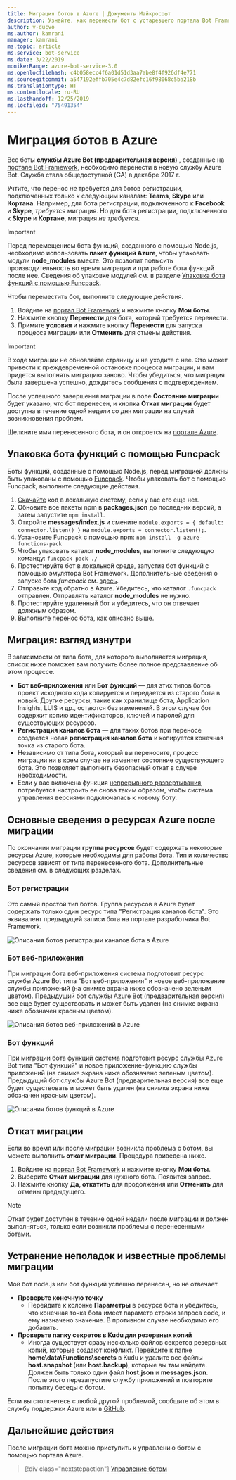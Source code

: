 ```yaml
---
title: Миграция ботов в Azure | Документы Майкрософт
description: Узнайте, как перенести бот с устаревшего портала Bot Framework в службу ботов на портале Azure.
author: v-ducvo
ms.author: kamrani
manager: kamrani
ms.topic: article
ms.service: bot-service
ms.date: 3/22/2019
monikerRange: azure-bot-service-3.0
ms.openlocfilehash: c4b058ecc4f6a01d51d3aa7abe8f4f926df4e771
ms.sourcegitcommit: a547192effb705e4c7d82efc16f98068c5ba218b
ms.translationtype: HT
ms.contentlocale: ru-RU
ms.lasthandoff: 12/25/2019
ms.locfileid: "75491354"
---
```

# <a name="migrate-your-bot-to-azure"></a>Миграция ботов в Azure

Все боты **службы Azure Bot (предварительная версия)** , созданные на [портале Bot Framework](http://dev.botframework.com), необходимо перенести в новую службу Azure Bot. Служба стала общедоступной (GA) в декабре 2017 г. 

Учтите, что перенос *не* требуется для ботов регистрации, подключенных только к следующим каналам: **Teams**, **Skype** или **Кортана**. Например, для бота регистрации, подключенного к **Facebook** и **Skype**, *требуется* миграция. Но для бота регистрации, подключенного к **Skype** и **Кортане**, миграция *не требуется*.

> [!IMPORTANT]
> Перед перемещением бота функций, созданного с помощью Node.js, необходимо использовать **пакет функций Azure**, чтобы упаковать модули **node_modules** вместе. Это позволит повысить производительность во время миграции и при работе бота функций после нее. Сведения об упаковке модулей см. в разделе [Упаковка бота функций с помощью Funcpack](#package-a-functions-bot-with-funcpack).

Чтобы переместить бот, выполните следующие действия.

1. Войдите на [портал Bot Framework](http://dev.botframework.com) и нажмите кнопку **Мои боты**.
2. Нажмите кнопку **Перенести** для бота, который требуется перенести.
3. Примите **условия** и нажмите кнопку **Перенести** для запуска процесса миграции или **Отменить** для отмены действия.

> [!IMPORTANT]
> В ходе миграции не обновляйте страницу и не уходите с нее. Это может привести к преждевременной остановке процесса миграции, и вам придется выполнять миграцию заново. Чтобы убедиться, что миграция была завершена успешно, дождитесь сообщения с подтверждением.

После успешного завершения миграции в поле **Состояние миграции** будет указано, что бот перенесен, и кнопка **Откат миграции** будет доступна в течение одной недели со дня миграции на случай возникновения проблем.

Щелкните имя перенесенного бота, и он откроется на [портале Azure](https://portal.azure.com).

## <a name="package-a-functions-bot-with-funcpack"></a>Упаковка бота функций с помощью Funcpack

Боты функций, созданные с помощью Node.js, перед миграцией должны быть упакованы с помощью [Funcpack](https://github.com/Azure/azure-functions-pack). Чтобы упаковать бот с помощью Funcpack, выполните следующие действия.

1.  [Скачайте](bot-service-build-download-source-code.md) код в локальную систему, если у вас его еще нет.
2.  Обновите все пакеты npm в **packages.json** до последних версий, а затем запустите `npm install`.
3.  Откройте **messages/index.js** и смените `module.exports = { default: connector.listen() }` на `module.exports = connector.listen();`.
4.  Установите Funcpack с помощью npm: `npm install -g azure-functions-pack`
5.  Чтобы упаковать каталог **node_modules**, выполните следующую команду: `funcpack pack ./`
6.  Протестируйте бот в локальной среде, запустив бот функций с помощью эмулятора Bot Framework. Дополнительные сведения о запуске бота *funcpack* см. [здесь](https://github.com/Azure/azure-functions-pack#how-to-run). 
7.  Отправьте код обратно в Azure. Убедитесь, что каталог `.funcpack` отправлен. Отправлять каталог **node_modules** не нужно.
8. Протестируйте удаленный бот и убедитесь, что он отвечает должным образом.
9. Выполните перенос бота, как описано выше.

## <a name="migration-under-the-hood"></a>Миграция: взгляд изнутри

В зависимости от типа бота, для которого выполняется миграция, список ниже поможет вам получить более полное представление об этом процессе.

* **Бот веб-приложения** или **Бот функций** — для этих типов ботов проект исходного кода копируется и передается из старого бота в новый. Другие ресурсы, такие как хранилище бота, Application Insights, LUIS и др., остаются без изменений. В этом случае бот содержит копию идентификаторов, ключей и паролей для существующих ресурсов. 
* **Регистрация каналов бота** — для таких ботов при переносе создается новая **регистрация каналов бота** и копируется конечная точка из старого бота. 
* Независимо от типа бота, который вы переносите, процесс миграции ни в коем случае не изменяет состояние существующего бота. Это позволяет выполнить безопасный откат в случае необходимости.
* Если у вас включена функция [непрерывного развертывания](bot-service-build-continuous-deployment.md), потребуется настроить ее снова таким образом, чтобы система управления версиями подключалась к новому боту.

## <a name="understanding-azure-resources-after-migration"></a>Основные сведения о ресурсах Azure после миграции
По окончании миграции **группа ресурсов** будет содержать некоторые ресурсы Azure, которые необходимы для работы бота. Тип и количество ресурсов зависят от типа перенесенного бота. Дополнительные сведения см. в следующих разделах.

### <a name="registration-bot"></a>Бот регистрации

Это самый простой тип ботов. Группа ресурсов в Azure будет содержать только один ресурс типа "Регистрация каналов бота". Это эквивалент предыдущей записи бота на портале разработчика Bot Framework.

![Описания ботов регистрации каналов бота в Azure](~/media/bot-service-migrate-bot/channel-registration-bot.png)

### <a name="web-app-bot"></a>Бот веб-приложения
При миграции бота веб-приложения система подготовит ресурс службы Azure Bot типа "Бот веб-приложения" и новое веб-приложение службы приложений (на снимке экрана ниже обозначено зеленым цветом). Предыдущий бот службы Azure Bot (предварительная версия) все еще будет существовать и может быть удален (на снимке экрана ниже обозначен красным цветом).

![Описания ботов веб-приложений в Azure](~/media/bot-service-migrate-bot/web-app-bot.png)

### <a name="functions-bot"></a>Бот функций
При миграции бота функций система подготовит ресурс службы Azure Bot типа "Бот функций" и новое приложение-функцию службы приложений (на снимке экрана ниже обозначено зеленым цветом). Предыдущий бот службы Azure Bot (предварительная версия) все еще будет существовать и может быть удален (на снимке экрана ниже обозначен красным цветом).

![Описания ботов функций в Azure](~/media/bot-service-migrate-bot/functions-bot.png)


## <a name="roll-back-migration"></a>Откат миграции

Если во время или после миграции возникла проблема с ботом, вы можете выполнить **откат миграции**. Процедура приведена ниже.

1. Войдите на [портал Bot Framework](http://dev.botframework.com) и нажмите кнопку **Мои боты**.
2. Выберите **Откат миграции** для нужного бота. Появится запрос.
3. Нажмите кнопку **Да, откатить** для продолжения или **Отменить** для отмены предыдущего.

> [!NOTE]
> Откат будет доступен в течение одной недели после миграции и должен выполняться, только если возникли проблемы с перенесенными ботами.

## <a name="migration-troubleshootingknown-issues"></a>Устранение неполадок и известные проблемы миграции
Мой бот node.js или бот функций успешно перенесен, но не отвечает.

* **Проверьте конечную точку**
  * Перейдите к колонке **Параметры** в ресурсе бота и убедитесь, что конечная точка бота имеет параметр строки запроса code, и ему назначено значение. В противном случае необходимо его добавить.
* **Проверьте папку секретов в Kudu для резервных копий**
  * Иногда существует сразу несколько файлов секретов резервных копий, которые создают конфликт. Перейдите к папке **home\data\Functions\secrets** в Kudu и удалите все файлы **host.snapshot** (или **host.backup**), которые вы там найдете. Должен быть только один файл **host.json** и **messages.json**. После этого перезапустите службу приложений и повторите попытку беседы с ботом.

Если вы столкнетесь с любой другой проблемой, сообщите об этом в службу поддержки Azure или в [GitHub](https://github.com/MicrosoftDocs/bot-framework-docs/issues).


## <a name="next-steps"></a>Дальнейшие действия

После миграции бота можно приступить к управлению ботом с помощью портала Azure.

> [!div class="nextstepaction"]
> [Управление ботом](bot-service-manage-overview.md)

